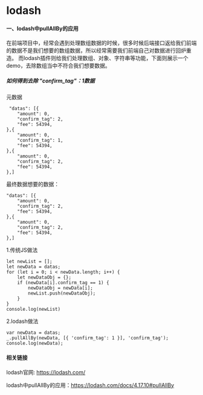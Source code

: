 # lodash
#### 一、lodash中pullAllBy的应用
在前端项目中，经常会遇到处理数组数据的时候，很多时候后端接口返给我们前端的数据不是我们想要的数组数据，所以经常需要我们前端自己对数据进行回炉重造。
而lodash插件则给我们处理数组、对象、字符串等功能，下面则展示一个demo，去除数组当中不符合我们想要数据。
##### 如何得到去除 "confirm_tag"：1数据
元数据
```
 "datas": [{
    "amount": 0,
    "confirm_tag": 2,
    "fee": 54394,
},{
    "amount": 0,
    "confirm_tag": 1,
    "fee": 54394,
},{
    "amount": 0,
    "confirm_tag": 2,
    "fee": 54394,
},]
```
最终数据想要的数据：
```
"datas": [{
    "amount": 0,
    "confirm_tag": 2,
    "fee": 54394,
},{
    "amount": 0,
    "confirm_tag": 2,
    "fee": 54394,
},]
```
1.传统JS做法
```
let newList = [];
let newData = datas;
for (let i = 0; i < newData.length; i++) {
    let newDataObj = {};
    if (newData[i].confirm_tag == 1) {
        newDataObj = newData[i];
        newList.push(newDataObj);
    }
}
console.log(newList)
```
2.lodash做法
```
var newData = datas;
_.pullAllBy(newData, [{ 'confirm_tag': 1 }], 'confirm_tag');
console.log(newData);
```
#### 相关链接

lodash官网: https://lodash.com/

lodash中pullAllBy的应用：https://lodash.com/docs/4.17.10#pullAllBy 





